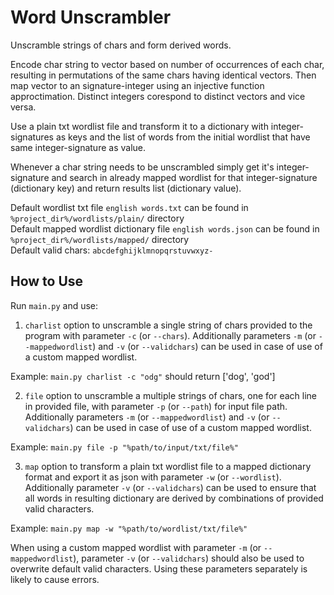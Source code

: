 # Word Unscrambler
Unscramble strings of chars and form derived words. 

Encode char string to vector based on number of occurrences of each char, resulting in permutations of the same chars having identical vectors. Then map vector to an signature-integer using an injective function approctimation. Distinct integers corespond to distinct vectors and vice versa. 

Use a plain txt wordlist file and transform it to a dictionary with integer-signatures as keys and the list of words from the initial wordlist that have same integer-signature as value. 

Whenever a char string needs to be unscrambled simply get it's integer-signature and search in already mapped wordlist for that integer-signature (dictionary key) and return results list (dictionary value).

Default wordlist txt file `english words.txt` can be found in `%project_dir%/wordlists/plain/` directory <br/> 
Default mapped wordlist dictionary file `english words.json` can be found in `%project_dir%/wordlists/mapped/` directory <br/> 
Default valid chars: `abcdefghijklmnopqrstuvwxyz-`

## How to Use
Run `main.py` and use:

1. `charlist` option to unscramble a single string of chars provided to the program with parameter `-c` (or `--chars`). Additionally parameters `-m` (or `--mappedwordlist`) and `-v` (or `--validchars`) can be used in case of use of a custom mapped wordlist. <br/>

Example: `main.py charlist -c "odg"` should return ['dog', 'god']

2. `file` option to unscramble a multiple strings of chars, one for each line in provided file, with parameter `-p` (or `--path`) for input file path. Additionally parameters `-m` (or `--mappedwordlist`) and `-v` (or `--validchars`) can be used in case of use of a custom mapped wordlist. <br/>

Example: `main.py file -p "%path/to/input/txt/file%"`

3. `map` option to transform a plain txt wordlist file to a mapped dictionary format and export it as json with parameter `-w` (or `--wordlist`). Additionally parameter `-v` (or `--validchars`) can be used to ensure that all words in resulting dictionary are derived by combinations of provided valid characters. <br/>

Example: `main.py map -w "%path/to/wordlist/txt/file%"`

When using a custom mapped wordlist with parameter `-m` (or `--mappedwordlist`), parameter `-v` (or `--validchars`) should also be used to overwrite default valid characters. Using these parameters separately is likely to cause errors.
 
